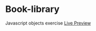 # Book-library
Javascript objects exercise [Live Preview](https://basementwoodworker.github.io/Book-library)
